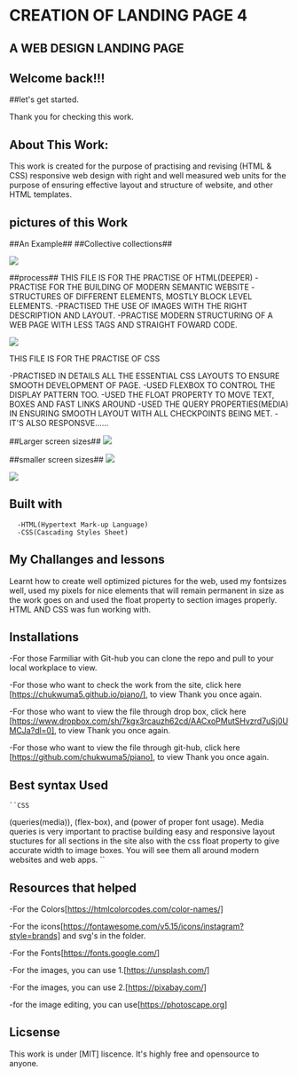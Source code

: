 # CREATION OF LANDING PAGE 4

## A WEB DESIGN LANDING PAGE

## Welcome back!!!

##let's get started.

Thank you for checking this work.

## About This Work:

This work is created for the purpose of practising and revising (HTML & CSS) responsive web design with right and well measured web units for the purpose of ensuring effective layout and structure of website, and other HTML templates.

## pictures of this Work

##An Example##
##Collective collections##

<img src="./images/analogue.gif">

##process##
THIS FILE IS FOR THE PRACTISE OF HTML(DEEPER)
-PRACTISE FOR THE BUILDING OF MODERN SEMANTIC WEBSITE
-STRUCTURES OF DIFFERENT ELEMENTS, MOSTLY BLOCK LEVEL ELEMENTS.
-PRACTISED THE USE OF IMAGES WITH THE RIGHT DESCRIPTION AND LAYOUT.
-PRACTISE MODERN STRUCTURING OF A WEB PAGE WITH LESS TAGS AND STRAIGHT FOWARD CODE.

<img src="./images/analouge3.png">

THIS FILE IS FOR THE PRACTISE OF CSS

-PRACTISED IN DETAILS ALL THE ESSENTIAL CSS LAYOUTS TO ENSURE SMOOTH DEVELOPMENT OF PAGE.
-USED FLEXBOX TO CONTROL THE DISPLAY PATTERN TOO.
-USED THE FLOAT PROPERTY TO MOVE TEXT, BOXES AND FAST LINKS AROUND
-USED THE QUERY PROPERTIES(MEDIA) IN ENSURING SMOOTH LAYOUT WITH ALL CHECKPOINTS BEING MET.
-IT'S ALSO RESPONSVE......

##Larger screen sizes##
<img src="./images/analouge5.png">

##smaller screen sizes##
<img src="./images/analouge4.png">

<img src="./images/analouge3.png">

## Built with

      -HTML(Hypertext Mark-up Language)
      -CSS(Cascading Styles Sheet)

## My Challanges and lessons

Learnt how to create well optimized pictures for the web, used my fontsizes well, used my pixels for nice elements that will remain permanent in size as the work goes on and used the float property to section images properly. HTML AND CSS was fun working with.

## Installations

-For those Farmiliar with Git-hub you can clone the repo and pull to your local workplace to view.

-For those who want to check the work from the site, click here [https://chukwuma5.github.io/piano/], to view Thank you once again.

-For those who want to view the file through drop box, click here [https://www.dropbox.com/sh/7kgx3rcauzh62cd/AACxoPMutSHvzrd7uSj0UMCJa?dl=0], to view Thank you once again.

-For those who want to view the file through git-hub, click here [https://github.com/chukwuma5/piano], to view Thank you once again.

## Best syntax Used

    ``CSS

(queries(media)), (flex-box), and (power of proper font usage).
Media queries is very important to practise building easy and responsive layout stuctures for all sections in the site also with the css float property to give accurate width to image boxes. You will see them all around modern websites and web apps.
``

## Resources that helped

-For the Colors[https://htmlcolorcodes.com/color-names/]

-For the icons[https://fontawesome.com/v5.15/icons/instagram?style=brands] and svg's in the folder.

-For the Fonts[https://fonts.google.com/]

-For the images, you can use 1.[https://unsplash.com/]

-For the images, you can use 2.[https://pixabay.com/]

-for the image editing, you can use[https://photoscape.org]

## Licsense

This work is under [MIT] liscence. It's highly free and opensource to anyone.

